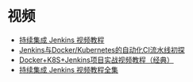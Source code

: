 



# 视频

 * [持续集成 Jenkins 视频教程](https://www.bilibili.com/video/av63839193/?spm_id_from=333.788.videocard.12)
 * [Jenkins与Docker/Kubernetes的自动化CI流水线初探](https://www.bilibili.com/video/av49787649/?spm_id_from=333.788.videocard.8)
 * [Docker+K8S+Jenkins项目实战视频教程（经典）](https://www.bilibili.com/video/av62049929/?spm_id_from=333.788.videocard.0)
 * [持续集成 Jenkins 视频教程全集](https://www.bilibili.com/video/av59639803/?spm_id_from=333.788.videocard.2)
